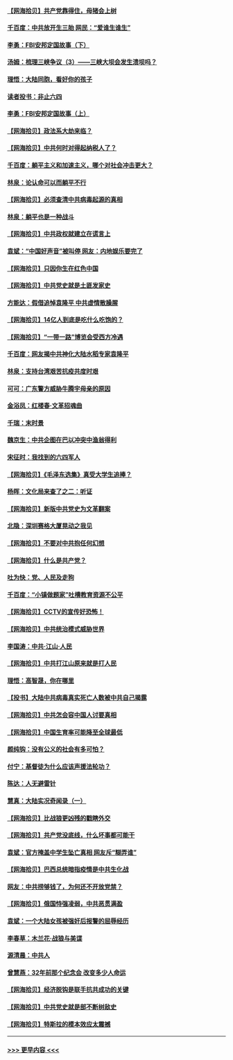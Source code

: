 #### [【网海拾贝】共产党靠得住，母猪会上树](../pages/nsc993/n12990730.md?t=06021902) 
#### [千百度：中共放开生三胎 网民：“爱谁生谁生”](../pages/nsc993/n12990644.md?t=06021902) 
#### [李勇：FBI安邦定国故事（下）](../pages/nsc993/n12987854.md?t=06021902) 
#### [汤姆：梳理三峡争议（3）——三峡大坝会发生溃坝吗？](../pages/nsc993/n12989806.md?t=06021902) 
#### [理悟：大陆同胞，看好你的孩子](../pages/nsc993/n12989778.md?t=06021902) 
#### [读者投书：非止六四](../pages/nsc993/n12989673.md?t=06021902) 
#### [李勇：FBI安邦定国故事（上）](../pages/nsc993/n12987749.md?t=06021902) 
#### [【网海拾贝】政法系大劫来临？](../pages/nsc993/n12987596.md?t=06021902) 
#### [【网海拾贝】中共何时对得起纳税人了？](../pages/nsc993/n12985578.md?t=06021902) 
#### [千百度：躺平主义和加速主义，哪个对社会冲击更大？](../pages/nsc993/n12985512.md?t=06021902) 
#### [林泉：论认命可以而躺平不行](../pages/nsc993/n12985505.md?t=06021902) 
#### [【网海拾贝】必须查清中共病毒起源的真相](../pages/nsc993/n12984276.md?t=06021902) 
#### [林泉：躺平也是一种战斗](../pages/nsc993/n12984194.md?t=06021902) 
#### [【网海拾贝】中共政权就建立在谎言上](../pages/nsc993/n12981880.md?t=06021902) 
#### [袁斌：“中国好声音”被叫停 网友：内地娱乐要完了](../pages/nsc993/n12981826.md?t=06021902) 
#### [【网海拾贝】只因你生在红色中国](../pages/nsc993/n12979096.md?t=06021902) 
#### [【网海拾贝】中共党史就是土匪发家史](../pages/nsc993/n12976478.md?t=06021902) 
#### [方能达：假借追悼袁隆平 中共虚情散臊腥](../pages/nsc993/n12976396.md?t=06021902) 
#### [【网海拾贝】14亿人到底是吃什么吃饱的？](../pages/nsc993/n12974125.md?t=06021902) 
#### [【网海拾贝】“一带一路”博览会受西方冷遇](../pages/nsc993/n12971787.md?t=06021902) 
#### [千百度：网友揭中共神化大陆水稻专家袁隆平](../pages/nsc993/n12971733.md?t=06021902) 
#### [林泉：支持台湾艰苦抗疫共度时艰](../pages/nsc993/n12971350.md?t=06021902) 
#### [可可：广东警方威胁牛腾宇母亲的原因](../pages/nsc993/n12971100.md?t=06021902) 
#### [金浴凤：红楼春·文革招魂曲](../pages/nsc993/n12970354.md?t=06021902) 
#### [千瑞：末时景](../pages/nsc993/n12970337.md?t=06021902) 
#### [魏京生：中共企图在巴以冲突中渔翁得利](../pages/nsc993/n12970286.md?t=06021902) 
#### [宋征时：我找到的六四军人](../pages/nsc993/n12970213.md?t=06021902) 
#### [【网海拾贝】《毛泽东选集》真受大学生追捧？](../pages/nsc993/n12968779.md?t=06021902) 
#### [杨晖：文化局来查了之二：听证](../pages/nsc993/n12966528.md?t=06021902) 
#### [【网海拾贝】新版中共党史为文革翻案](../pages/nsc993/n12967526.md?t=06021902) 
#### [北隐：深圳赛格大厦晃动之我见](../pages/nsc993/n12967393.md?t=06021902) 
#### [【网海拾贝】不要对中共抱任何幻想](../pages/nsc993/n12965222.md?t=06021902) 
#### [【网海拾贝】什么是共产党？](../pages/nsc993/n12962781.md?t=06021902) 
#### [吐为快：党、人民及走狗](../pages/nsc993/n12962747.md?t=06021902) 
#### [千百度：“小镇做题家”吐槽教育资源不公平](../pages/nsc993/n12962705.md?t=06021902) 
#### [【网海拾贝】CCTV的宣传好恐怖！](../pages/nsc993/n12959984.md?t=06021902) 
#### [【网海拾贝】中共统治模式威胁世界](../pages/nsc993/n12957622.md?t=06021902) 
#### [李国涛：中共‧江山‧人民](../pages/nsc993/n12957502.md?t=06021902) 
#### [【网海拾贝】中共打江山原来就是打人民](../pages/nsc993/n12954345.md?t=06021902) 
#### [理悟：高智晟，你在哪里](../pages/nsc993/n12953115.md?t=06021902) 
#### [【投书】大陆中共病毒真实死亡人数被中共自己揭露](../pages/nsc993/n12953050.md?t=06021902) 
#### [【网海拾贝】中共怎会容中国人讨要真相](../pages/nsc993/n12952161.md?t=06021902) 
#### [【网海拾贝】中国生育率可能降至全球最低](../pages/nsc993/n12948793.md?t=06021902) 
#### [颜纯钩：没有公义的社会有多可怕？](../pages/nsc993/n12947626.md?t=06021902) 
#### [付宁：基督徒为什么应该声援法轮功？](../pages/nsc993/n12947233.md?t=06021902) 
#### [陈达：人无避雷针](../pages/nsc993/n12947098.md?t=06021902) 
#### [慧真：大陆实况奇闻录（一）](../pages/nsc993/n12945811.md?t=06021902) 
#### [【网海拾贝】比战狼更凶残的戳瞎外交](../pages/nsc993/n12945717.md?t=06021902) 
#### [【网海拾贝】共产党没底线，什么坏事都可能干](../pages/nsc993/n12942090.md?t=06021902) 
#### [袁斌：官方掩盖中学生坠亡真相 网友斥“糊弄谁”](../pages/nsc993/n12942029.md?t=06021902) 
#### [【网海拾贝】巴西总统暗指疫情是中共生化战](../pages/nsc993/n12938999.md?t=06021902) 
#### [网友：中共捞够钱了，为何还不开放党禁？](../pages/nsc993/n12938952.md?t=06021902) 
#### [【网海拾贝】俄国恃强凌弱，中共恶贯满盈](../pages/nsc993/n12936626.md?t=06021902) 
#### [袁斌：一个大陆女孩被强奸后报警的屈辱经历](../pages/nsc993/n12936547.md?t=06021902) 
#### [李春草：木兰花·战狼与美谍](../pages/nsc993/n12935995.md?t=06021902) 
#### [源清晨：中共人](../pages/nsc993/n12935589.md?t=06021902) 
#### [曾慧燕：32年前那个纪念会 改变多少人命运](../pages/nsc993/n12934233.md?t=06021902) 
#### [【网海拾贝】经济脱钩是联手抗共成功的关键](../pages/nsc993/n12934176.md?t=06021902) 
#### [【网海拾贝】中共党史就是部不断树敌史](../pages/nsc993/n12932844.md?t=06021902) 
#### [【网海拾贝】特斯拉的模本效应太震撼](../pages/nsc993/n12925626.md?t=06021902) 

----
#### [ >>> 更早内容 <<< ](../indexes/nsc993-earlier.md)
